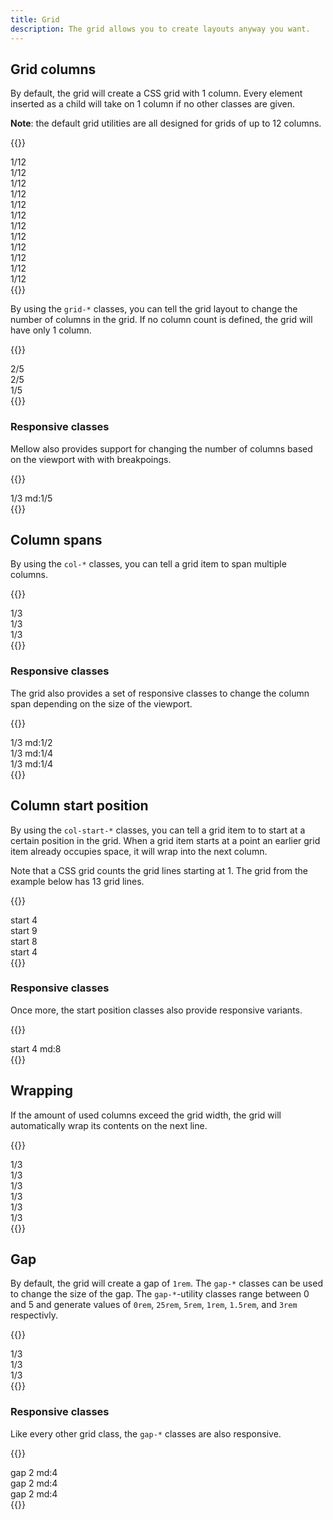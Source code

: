 ```yaml
---
title: Grid
description: The grid allows you to create layouts anyway you want.
---
```


## Grid columns
By default, the grid will create a CSS grid with 1 column. Every element inserted as a child will take on 1 column if no other classes are given.

**Note**: the default grid utilities are all designed for grids of up to 12 columns.

{{<example class="docs-preview-grid">}}
<div class="grid grid-12">
  <div>1/12</div>
  <div>1/12</div>
  <div>1/12</div>
  <div>1/12</div>
  <div>1/12</div>
  <div>1/12</div>
  <div>1/12</div>
  <div>1/12</div>
  <div>1/12</div>
  <div>1/12</div>
  <div>1/12</div>
  <div>1/12</div>
</div>
{{</example>}}

By using the `grid-*` classes, you can tell the grid layout to change the number of columns in the grid. If no column count is defined, the grid will have only 1 column.

{{<example class="docs-preview-grid">}}
<div class="grid grid-5">
  <div class="col-2">2/5</div>
  <div class="col-2">2/5</div>
  <div class="col-1">1/5</div>
</div>
{{</example>}}

### Responsive classes
Mellow also provides support for changing the number of columns based on the viewport with with breakpoings.

{{<example class="docs-preview-grid">}}
<div class="grid grid-3 grid-md-5">
  <div class="col-1">1/3 md:1/5</div>
</div>
{{</example>}}

## Column spans
By using the `col-*` classes, you can tell a grid item to span multiple columns.

{{<example class="docs-preview-grid">}}
<div class="grid grid-12">
  <div class="col-4">1/3</div>
  <div class="col-4">1/3</div>
  <div class="col-4">1/3</div>
</div>
{{</example>}}

### Responsive classes
The grid also provides a set of responsive classes to change the column span depending on the size of the viewport.

{{<example class="docs-preview-grid">}}
<div class="grid grid-12">
  <div class="col-4 col-md-6">1/3 md:1/2</div>
  <div class="col-4 col-md-3">1/3 md:1/4</div>
  <div class="col-4 col-md-3">1/3 md:1/4</div>
</div>
{{</example>}}

## Column start position
By using the `col-start-*` classes, you can tell a grid item to to start at a certain position in the grid. When a grid item starts at a point an earlier grid item already occupies space, it will wrap into the next column.

Note that a CSS grid counts the grid lines starting at 1. The grid from the example below has 13 grid lines.

{{<example class="docs-preview-grid">}}
<div class="grid grid-12">
  <div class="col-3 col-start-4">start 4</div>
  <div class="col-2 col-start-9">start 9</div>
  <div class="col-2 col-start-8">start 8</div>
  <div class="col-1 col-start-12">start 4</div>
</div>
{{</example>}}

### Responsive classes
Once more, the start position classes also provide responsive variants.

{{<example class="docs-preview-grid">}}
<div class="grid grid-12">
  <div class="col-3 col-start-4 col-start-md-8">start 4 md:8</div>
</div>
{{</example>}}

## Wrapping
If the amount of used columns exceed the grid width, the grid will automatically wrap its contents on the next line.

{{<example class="docs-preview-grid">}}
<div class="grid grid-12">
  <div class="col-4">1/3</div>
  <div class="col-4">1/3</div>
  <div class="col-4">1/3</div>
  <div class="col-4">1/3</div>
  <div class="col-4">1/3</div>
  <div class="col-4">1/3</div>
</div>
{{</example>}}

## Gap
By default, the grid will create a gap of `1rem`. The `gap-*` classes can be used to change the size of the gap. The `gap-*`-utility classes range between 0 and 5 and generate values of `0rem`, `25rem`, `5rem`, `1rem`, `1.5rem`, and `3rem` respectivly.

{{<example class="docs-preview-grid">}}
<div class="grid grid-12 gap-0">
  <div class="col-4">1/3</div>
  <div class="col-4">1/3</div>
  <div class="col-4">1/3</div>
</div>
{{</example>}}

### Responsive classes
Like every other grid class, the `gap-*` classes are also responsive.

{{<example class="docs-preview-grid">}}
<div class="grid grid-12 gap-2 gap-md-4">
  <div class="col-4">gap 2 md:4</div>
  <div class="col-4">gap 2 md:4</div>
  <div class="col-4">gap 2 md:4</div>
</div>
{{</example>}}
